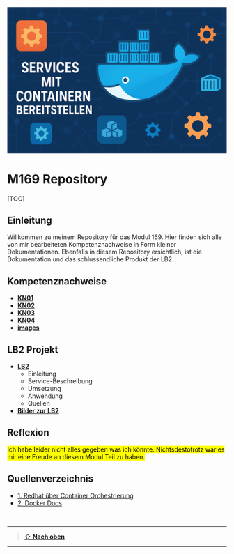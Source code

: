 
<img src="/images/titelbild.png" alt="Eigenes Titelbild" width="1200"/>

# M169 Repository

[TOC]

## Einleitung
Willkommen zu meinem Repository für das Modul 169. Hier finden sich alle von mir bearbeiteten Kompetenznachweise in Form kleiner Dokumentationen. Ebenfalls in diesem Repository ersichtlich, ist die Dokumentation und das schlussendliche Produkt der LB2.

## Kompetenznachweise

- [**KN01**](./KN01/README.md)
- [**KN02**](./KN02/README.md)
- [**KN03**](./KN03/README.md)
- [**KN04**](./KN04/README.md)
- [**images**](/images/)

## LB2 Projekt

- [**LB2**](./LB2/README.md) 
  - Einleitung
  - Service-Beschreibung 
  - Umsetzung 
  - Anwendung 
  - Quellen 
- [**Bilder zur LB2**](./LB2/images) 

## Reflexion
<mark>Ich habe leider nicht alles gegeben was ich könnte. Nichtsdestotrotz war es mir eine Freude an diesem Modul Teil zu haben.</mark>


## Quellenverzeichnis
  * [1. Redhat über Container Orchestrierung](https://www.redhat.com/de/topics/containers/what-is-container-orchestration)
  * [2. Docker Docs](https://docs.docker.com/) 


<br>

---

> [⇧ **Nach oben**](#m169-repository)

___
